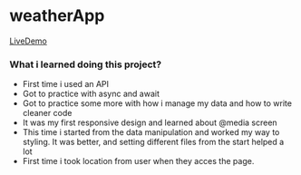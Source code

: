 # weatherApp

[LiveDemo](https://vladius9512.github.io/weatherApp/)

### What i learned doing this project?

-   First time i used an API
-   Got to practice with async and await
-   Got to practice some more with how i manage my data and how to write cleaner code
-   It was my first responsive design and learned about @media screen
-   This time i started from the data manipulation and worked my way to styling. It was better, and setting different files from the start helped a lot
-   First time i took location from user when they acces the page.
